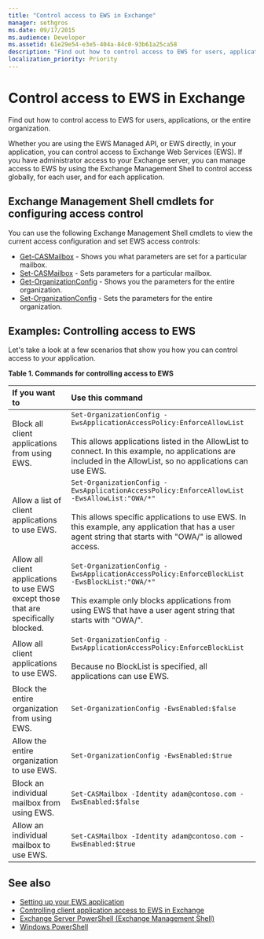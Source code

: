 ```yaml
---
title: "Control access to EWS in Exchange"
manager: sethgros
ms.date: 09/17/2015
ms.audience: Developer
ms.assetid: 61e29e54-e3e5-404a-84c0-93b61a25ca58
description: "Find out how to control access to EWS for users, applications, or the entire organization."
localization_priority: Priority
---
```


# Control access to EWS in Exchange

Find out how to control access to EWS for users, applications, or the entire organization.
  
Whether you are using the EWS Managed API, or EWS directly, in your application, you can control access to Exchange Web Services (EWS). If you have administrator access to your Exchange server, you can manage access to EWS by using the Exchange Management Shell to control access globally, for each user, and for each application.
  
## Exchange Management Shell cmdlets for configuring access control
<a name="bk_Cmdlets"> </a>

You can use the following Exchange Management Shell cmdlets to view the current access configuration and set EWS access controls:
  
- [Get-CASMailbox](https://technet.microsoft.com/library/bb124754.aspx) - Shows you what parameters are set for a particular mailbox.   
- [Set-CASMailbox](https://technet.microsoft.com/library/bb125264.aspx) - Sets parameters for a particular mailbox.    
- [Get-OrganizationConfig](https://technet.microsoft.com/library/aa997571.aspx) - Shows you the parameters for the entire organization.    
- [Set-OrganizationConfig](https://technet.microsoft.com/library/aa997443.aspx) - Sets the parameters for the entire organization. 

<a name="bk_Examples"> </a>

## Examples: Controlling access to EWS

Let's take a look at a few scenarios that show you how you can control access to your application.
  
**Table 1. Commands for controlling access to EWS**

|If you want to |Use this command|
|:-----|:-----|
|Block all client applications from using EWS. | `Set-OrganizationConfig -EwsApplicationAccessPolicy:EnforceAllowList`<br/><br/>This allows applications listed in the AllowList to connect. In this example, no applications are included in the AllowList, so no applications can use EWS. |
|Allow a list of client applications to use EWS. | `Set-OrganizationConfig -EwsApplicationAccessPolicy:EnforceAllowList -EwsAllowList:"OWA/*"`<br/><br/>This allows specific applications to use EWS. In this example, any application that has a user agent string that starts with "OWA/" is allowed access. |
|Allow all client applications to use EWS except those that are specifically blocked. | `Set-OrganizationConfig -EwsApplicationAccessPolicy:EnforceBlockList -EwsBlockList:"OWA/*"`<br/> <br/>This example only blocks applications from using EWS that have a user agent string that starts with "OWA/". |
|Allow all client applications to use EWS. | `Set-OrganizationConfig -EwsApplicationAccessPolicy:EnforceBlockList` <br/><br/> Because no BlockList is specified, all applications can use EWS. |
|Block the entire organization from using EWS. | `Set-OrganizationConfig -EwsEnabled:$false` |
|Allow the entire organization to use EWS. | `Set-OrganizationConfig -EwsEnabled:$true`|
|Block an individual mailbox from using EWS. | `Set-CASMailbox -Identity adam@contoso.com -EwsEnabled:$false`|
|Allow an individual mailbox to use EWS. | `Set-CASMailbox -Identity adam@contoso.com -EwsEnabled:$true`|
   
## See also

- [Setting up your EWS application](setting-up-your-ews-application.md)    
- [Controlling client application access to EWS in Exchange](controlling-client-application-access-to-ews-in-exchange.md)   
- [Exchange Server PowerShell (Exchange Management Shell)](https://docs.microsoft.com/powershell/exchange/exchange-server/exchange-management-shell?view=exchange-ps) 
- [Windows PowerShell](https://msdn.microsoft.com/library/dd835506%28v=vs.85%29.aspx)
    

